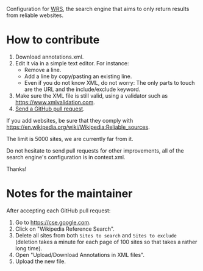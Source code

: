 Configuration for [WRS](https://en.wikipedia.org/wiki/User:Syced/Wikipedia_Reference_Search), the search engine that aims to only return results from reliable websites.

# How to contribute

1. Download annotations.xml.
2. Edit it via in a simple text editor. For instance:
   - Remove a line.
   - Add a line by copy/pasting an existing line.
   - Even if you do not know XML, do not worry: The only parts to touch are the URL and the include/exclude keyword.
3. Make sure the XML file is still valid, using a validator such as https://www.xmlvalidation.com.
4. [Send a GitHub pull request](https://github.com/nicolas-raoul/Wikipedia-Reliable-Sources/edit/master/annotations.xml).

If you add websites, be sure that they comply with https://en.wikipedia.org/wiki/Wikipedia:Reliable_sources.

The limit is 5000 sites, we are currently far from it.

Do not hesitate to send pull requests for other improvements, all of the search engine's configuration is in context.xml.

Thanks!

# Notes for the maintainer
After accepting each GitHub pull request:

1. Go to https://cse.google.com.
2. Click on "Wikipedia Reference Search".
3. Delete all sites from both `Sites to search` and `Sites to exclude` (deletion takes a minute for each page of 100 sites so that takes a rather long time).
4. Open "Upload/Download Annotations in XML files".
5. Upload the new file.

